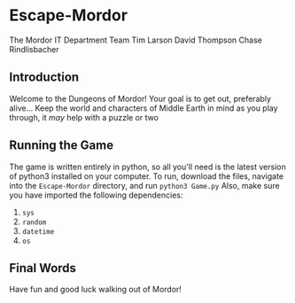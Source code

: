 # Escape-Mordor

The Mordor IT Department Team
Tim Larson
David Thompson
Chase Rindlisbacher

## Introduction

Welcome to the Dungeons of Mordor! Your goal is to get out, preferably alive...
Keep the world and characters of Middle Earth in mind as you play through, it _may_ help with a puzzle or two

## Running the Game

The game is written entirely in python, so all you'll need is the latest version of python3 installed on your computer.
To run, download the files, navigate into the `Escape-Mordor` directory, and run `python3 Game.py`
Also, make sure you have imported the following dependencies:

1. `sys`
2. `random`
3. `datetime`
4. `os`

## Final Words

Have fun and good luck walking out of Mordor!
